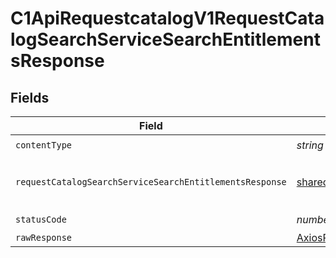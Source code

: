 # C1ApiRequestcatalogV1RequestCatalogSearchServiceSearchEntitlementsResponse


## Fields

| Field                                                                                                                                        | Type                                                                                                                                         | Required                                                                                                                                     | Description                                                                                                                                  |
| -------------------------------------------------------------------------------------------------------------------------------------------- | -------------------------------------------------------------------------------------------------------------------------------------------- | -------------------------------------------------------------------------------------------------------------------------------------------- | -------------------------------------------------------------------------------------------------------------------------------------------- |
| `contentType`                                                                                                                                | *string*                                                                                                                                     | :heavy_check_mark:                                                                                                                           | N/A                                                                                                                                          |
| `requestCatalogSearchServiceSearchEntitlementsResponse`                                                                                      | [shared.RequestCatalogSearchServiceSearchEntitlementsResponse](../../models/shared/requestcatalogsearchservicesearchentitlementsresponse.md) | :heavy_minus_sign:                                                                                                                           |  The RequestCatalogSearchServiceSearchEntitlementsResponse message contains a list of results and a nextPageToken if applicable.<br/>        |
| `statusCode`                                                                                                                                 | *number*                                                                                                                                     | :heavy_check_mark:                                                                                                                           | N/A                                                                                                                                          |
| `rawResponse`                                                                                                                                | [AxiosResponse>](https://axios-http.com/docs/res_schema)                                                                                     | :heavy_minus_sign:                                                                                                                           | N/A                                                                                                                                          |